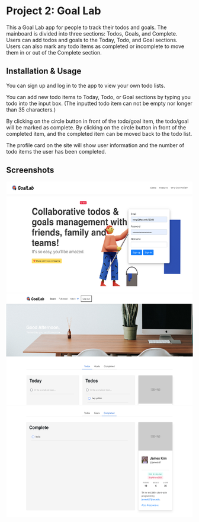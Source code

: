 # Project 2: Goal Lab

This a Goal Lab app for people to track their todos and goals. The mainboard is divided into three sections: Todos, Goals, and Complete. Users can add todos and goals to the Today, Todo, and Goal sections. Users can also mark any todo items as completed or incomplete to move them in or out of the Complete section.

## Installation & Usage

You can sign up and log in to the app to view your own todo lists.

You can add new todo items to Today, Todo, or Goal sections by typing you todo into the input box.
  (The inputted todo item can not be empty nor longer than 35 characters.)

By clicking on the circle button in front of the todo/goal item, the todo/goal will be marked as complete.
By clicking on the circle button in front of the completed item, and the completed item can be moved back to the todo list. 

The profile card on the site will show user information and the number of todo items the user has been completed.

## Screenshots
<img src="./appscreenshot/screenshot1.png" alt="Screenshot of the app" height="300" />
<img src="./appscreenshot/screenshot2.png" alt="Screenshot of the app" height="300" />
<img src="./appscreenshot/screenshot3.png" alt="Screenshot of the app" height="300" />
